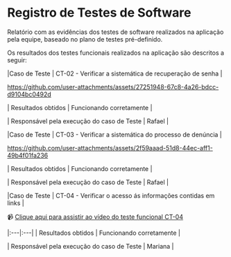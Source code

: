 # Registro de Testes de Software

Relatório com as evidências dos testes de software realizados na aplicação pela equipe, baseado no plano de testes pré-definido.

Os resultados dos testes funcionais realizados na aplicação são descritos a seguir:


|Caso de Teste    | CT-02 - Verificar a sistemática de recuperação de senha |

https://github.com/user-attachments/assets/27251948-67c8-4a26-bdcc-d9104bc0492d

| Resultados obtidos | Funcionando corretamente |

| Responsável pela execução do caso de Teste | Rafael |


|Caso de Teste    | CT-03 - Verificar a sistemática do processo de denúncia |

https://github.com/user-attachments/assets/2f59aaad-51d8-44ec-aff1-49b4f01fa236

| Resultados obtidos | Funcionando corretamente |

| Responsável pela execução do caso de Teste | Rafael |


|Caso de Teste    | CT-04 - Verificar o acesso ás informações contidas em links |

📹 [Clique aqui para assistir ao vídeo do teste funcional CT-04](testes/teste_informativos_04.mp4)

|:---|:---|
| Resultados obtidos | Funcionando corretamente |

| Responsável pela execução do caso de Teste | Mariana |



